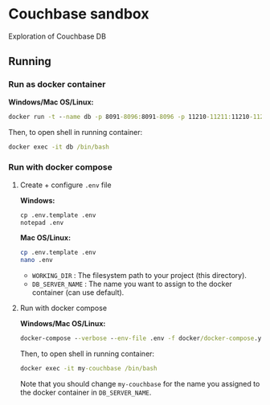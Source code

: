 # Couchbase sandbox
Exploration of Couchbase DB

## Running

### Run as docker container
**Windows/Mac OS/Linux:**
```cmd
docker run -t --name db -p 8091-8096:8091-8096 -p 11210-11211:11210-11211 couchbase/server:enterprise-7.2.0
```

Then, to open shell in running container:
```cmd
docker exec -it db /bin/bash
```

### Run with docker compose
1. Create + configure `.env` file

    **Windows:**
    ```cmd
    cp .env.template .env
    notepad .env
    ```

    **Mac OS/Linux:**
    ```bash
    cp .env.template .env
    nano .env
    ```

    * `WORKING_DIR` : The filesystem path to your project (this directory).
    * `DB_SERVER_NAME` : The name you want to assign to the docker container (can use default).

2. Run with docker compose

    **Windows/Mac OS/Linux:**
    ```cmd
    docker-compose --verbose --env-file .env -f docker/docker-compose.yml up 
    ```

    Then, to open shell in running container:
    ```cmd
    docker exec -it my-couchbase /bin/bash
    ```

    Note that you should change `my-couchbase` for the name you assigned to the docker container in `DB_SERVER_NAME`.

